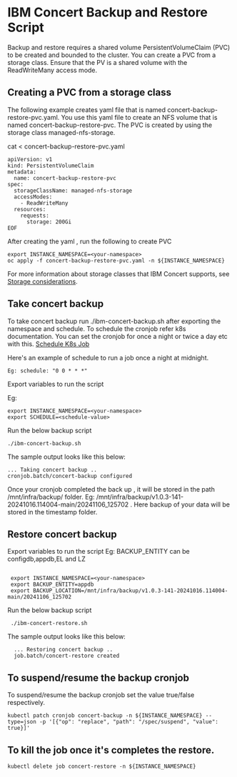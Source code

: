 
# IBM  Concert Backup and Restore Script
Backup and restore requires a shared volume PersistentVolumeClaim (PVC) to be created and bounded to the cluster. You can create a PVC from a storage class. Ensure that the PV is a shared volume with the ReadWriteMany access mode.

## Creating a PVC from a storage class
The following example creates yaml file that is named concert-backup-restore-pvc.yaml. You use this yaml file to create an NFS volume that is named concert-backup-restore-pvc. The PVC is created by using the storage class managed-nfs-storage.

cat <<EOF > concert-backup-restore-pvc.yaml

```
apiVersion: v1
kind: PersistentVolumeClaim
metadata:
  name: concert-backup-restore-pvc 
spec:
  storageClassName: managed-nfs-storage 
  accessModes:
    - ReadWriteMany
  resources:
    requests:
      storage: 200Gi
EOF
```

After creating the yaml , run the following to create PVC 

```
export INSTANCE_NAMESPACE=<your-namespace>
oc apply -f concert-backup-restore-pvc.yaml -n ${INSTANCE_NAMESPACE}
```

For more information about storage classes that IBM Concert supports, see [Storage considerations](https://www.ibm.com/docs/en/concert?topic=requirements-storage-considerations).

## Take concert backup

To take concert backup run ./ibm-concert-backup.sh after exporting the namespace and schedule. To schedule the cronjob refer k8s documentation. You can set the cronjob for once a night or twice a day etc with this. [Schedule K8s Job](https://kubernetes.io/docs/concepts/workloads/controllers/cron-jobs/#writing-a-cronjob-spec)

Here's an example of schedule to run a job once a night at midnight. 

```
Eg: schedule: "0 0 * * *"
```

Export variables to run the script

Eg: 

```
export INSTANCE_NAMESPACE=<your-namespace>
export SCHEDULE=<schedule-value>
```

Run the below backup script 

```
./ibm-concert-backup.sh

```

The sample output looks like this below: 

```
... Taking concert backup ..
cronjob.batch/concert-backup configured
```

Once your cronjob completed the back up , it will be stored in the path /mnt/infra/backup/ folder. 
Eg: /mnt/infra/backup/v1.0.3-141-20241016.114004-main/20241106_125702 . Here backup of your data  will be stored in the timestamp folder. 


## Restore concert backup

Export variables to run the script
Eg: 
BACKUP_ENTITY can be configdb,appdb,EL and LZ

```

 export INSTANCE_NAMESPACE=<your-namespace>
 export BACKUP_ENTITY=appdb
 export BACKUP_LOCATION=/mnt/infra/backup/v1.0.3-141-20241016.114004-main/20241106_125702

```

Run the below backup script 
```
 ./ibm-concert-restore.sh
```

The sample output looks like this below: 
```
  ... Restoring concert backup ..
  job.batch/concert-restore created
```


## To suspend/resume the backup cronjob
To suspend/resume the backup cronjob set the value true/false respectively. 

```
kubectl patch cronjob concert-backup -n ${INSTANCE_NAMESPACE} --type=json -p '[{"op": "replace", "path": "/spec/suspend", "value": true}]'
```

## To kill the job once it's completes the restore. 

```
kubectl delete job concert-restore -n ${INSTANCE_NAMESPACE}
```

